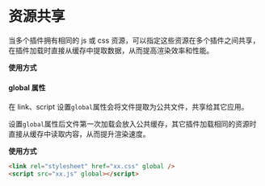 # 资源共享

当多个插件拥有相同的 js 或 css 资源，可以指定这些资源在多个插件之间共享，在插件加载时直接从缓存中提取数据，从而提高渲染效率和性能。

**使用方式**

#### global 属性

在 link、script 设置`global`属性会将文件提取为公共文件，共享给其它应用。

设置`global`属性后文件第一次加载会放入公共缓存，其它插件加载相同的资源时直接从缓存中读取内容，从而提升渲染速度。

**使用方式**

```html
<link rel="stylesheet" href="xx.css" global />
<script src="xx.js" global></script>
```
